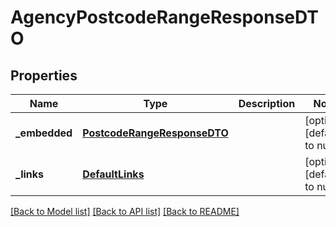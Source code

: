 # AgencyPostcodeRangeResponseDTO
## Properties

Name | Type | Description | Notes
------------ | ------------- | ------------- | -------------
**\_embedded** | [**PostcodeRangeResponseDTO**](PostcodeRangeResponseDTO.md) |  | [optional] [default to null]
**\_links** | [**DefaultLinks**](DefaultLinks.md) |  | [optional] [default to null]

[[Back to Model list]](../README.md#documentation-for-models) [[Back to API list]](../README.md#documentation-for-api-endpoints) [[Back to README]](../README.md)

